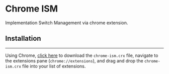 # Chrome ISM
Implementation Switch Management via chrome extension.

## Installation
---
Using Chrome, [click here](https://github.com/mindbody/chrome-ism/blob/master/chrome-ism.crx?raw=true) to download the `chrome-ism.crx` file, navigate to the extensions pane (`chrome://extensions`), and drag and drop the `chrome-ism.crx` file into your list of extensions. 